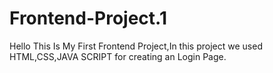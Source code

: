 # Frontend-Project.1
Hello 
This Is My First Frontend Project,In this project we used HTML,CSS,JAVA SCRIPT for creating an Login Page.
